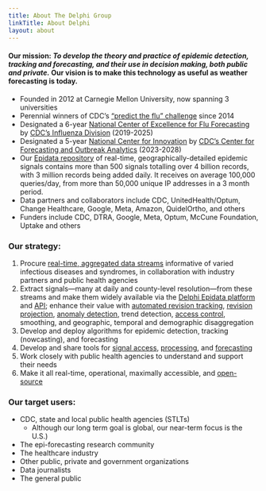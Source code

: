 ```yaml
---
title: About The Delphi Group
linkTitle: About Delphi
layout: about
---
```


#### **Our mission:** *To develop the theory and practice of epidemic detection, tracking and forecasting, and their use in decision making, both public and private.*  Our vision is to make this technology as useful as weather forecasting is today.

- Founded in 2012 at Carnegie Mellon University, now spanning 3 universities
- Perennial winners of CDC’s [“predict the flu” challenge](https://www.cdc.gov/flu/weekly/flusight/index.html) since 2014
- Designated a 6-year [National Center of Excellence for Flu Forecasting](https://delphi.cmu.edu/about/center-of-excellence/) by [CDC’s Influenza Division](https://www.cdc.gov/ncird/flu.html) (2019-2025)
- Designated a 5-year [National Center for Innovation](https://www.cs.cmu.edu/news/2023/delphi-cdc-center) by [CDC’s Center for Forecasting and Outbreak Analytics](https://www.cdc.gov/forecast-outbreak-analytics/index.html) (2023-2028)
- Our [Epidata repository](https://cmu-delphi.github.io/delphi-epidata/) of real-time, geographically-detailed epidemic signals contains more than 500 signals totalling over 4 billion records, with 3 million records being added daily.  It receives on average 100,000 queries/day, from more than 50,000 unique IP addresses in a 3 month period.
- Data partners and collaborators include CDC, UnitedHealth/Optum, Change Healthcare, Google, Meta, Amazon, QuidelOrtho, and others
- Funders include CDC, DTRA, Google, Meta, Optum, McCune Foundation, Uptake and others

### Our strategy:
1. Procure [real-time, aggregated data streams](https://cmu-delphi.github.io/delphi-epidata/) informative of varied infectious diseases and syndromes, in collaboration with industry partners and public health agencies
1. Extract signals—many at daily and county-level resolution—from these streams and make them widely available via the [Delphi Epidata platform](https://delphi.cmu.edu/covidcast/) and [API](https://cmu-delphi.github.io/delphi-epidata/); enhance their value with <u>automated revision tracking</u>, <u>revision projection</u>, <u>anomaly detection</u>, trend detection, <u>access control</u>, smoothing, and geographic, temporal and demographic disaggregation
1. Develop and deploy algorithms for epidemic detection, tracking (nowcasting), and forecasting
1. Develop and share tools for [signal access](https://cmu-delphi.github.io/epidatr/), [processing](https://cmu-delphi.github.io/epiprocess/), and [forecasting](https://cmu-delphi.github.io/epipredict/)
1. Work closely with public health agencies to understand and support their needs
1. Make it all real-time, operational, maximally accessible, and <u>open-source</u>

### Our target users:
- CDC, state and local public health agencies (STLTs)
  - Although our long term goal is global, our near-term focus is the U.S.)
- The epi-forecasting research community
- The healthcare industry
- Other public, private and government organizations
- Data journalists
- The general public
